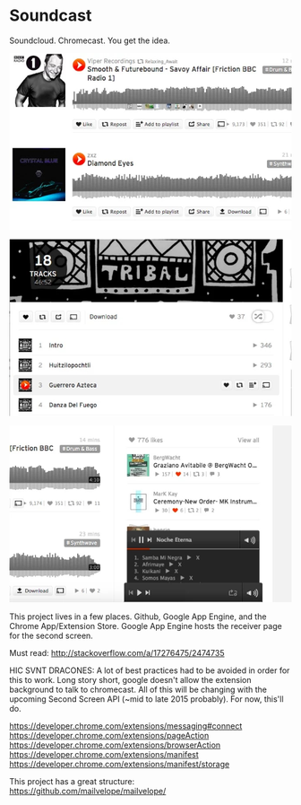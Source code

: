 # Soundcast

Soundcloud. Chromecast. You get the idea.

![Screenshot](/screenshot.jpg "Screenshot")

![Screenshot](/screenshot2.jpg "Screenshot")

![Screenshot](/screenshot3.jpg "Screenshot")

This project lives in a few places. Github, Google App Engine, and the Chrome App/Extension Store. Google App Engine hosts the receiver page for the second screen.

Must read: http://stackoverflow.com/a/17276475/2474735

HIC SVNT DRACONES: A lot of best practices had to be avoided in order for this to work. Long story short, google doesn't allow the extension background to talk to chromecast. All of this will be changing with the upcoming Second Screen API (~mid to late 2015 probably). For now, this'll do.

https://developer.chrome.com/extensions/messaging#connect
https://developer.chrome.com/extensions/pageAction
https://developer.chrome.com/extensions/browserAction
https://developer.chrome.com/extensions/manifest
https://developer.chrome.com/extensions/manifest/storage

This project has a great structure: https://github.com/mailvelope/mailvelope/
